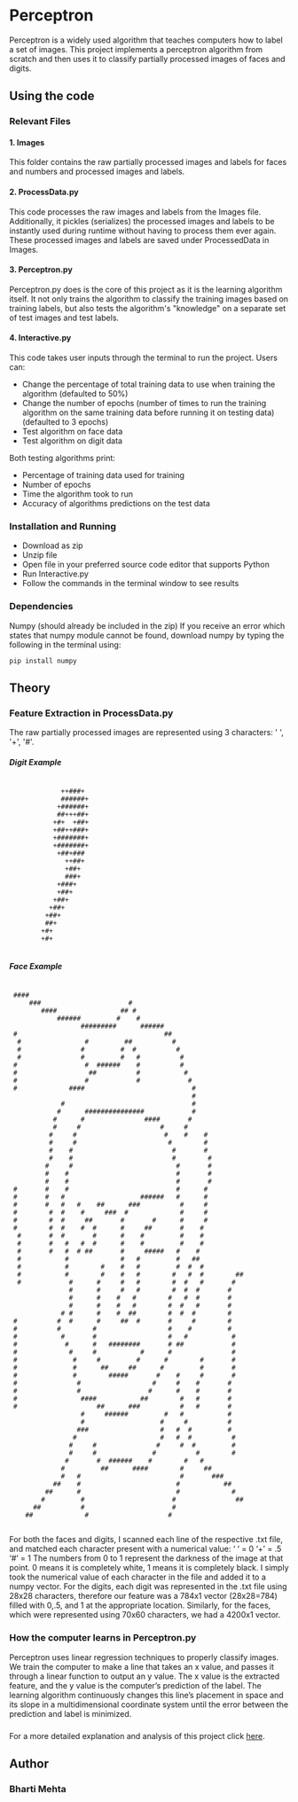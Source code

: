# Perceptron
Perceptron is a widely used algorithm that teaches computers how to label a set of images. 
This project implements a perceptron algorithm from scratch and then uses it to classify partially processed images of faces and digits. 

## Using the code 

### Relevant Files
#### 1. Images
This folder contains the raw partially processed images and labels for faces and numbers and processed images and labels. 
#### 2. ProcessData.py
This code processes the raw images and labels from the Images file. Additionally, it pickles (serializes) the processed images and labels to be instantly used during runtime without having to process them ever again. These processed images and labels are saved under ProcessedData in Images. 
#### 3. Perceptron.py
Perceptron.py does is the core of this project as it is the learning algorithm itself. It not only trains the algorithm to classify the training images based on training labels, but also tests the algorithm's "knowledge" on a separate set of test images and test labels. 
#### 4. Interactive.py
This code takes user inputs through the terminal to run the project. Users can:
- Change the percentage of total training data to use when training the algorithm (defaulted to 50%)
- Change the number of epochs (number of times to run the training algorithm on the same training data before running it on testing data) (defaulted to 3 epochs)
- Test algorithm on face data
- Test algorithm on digit data 

Both testing algorithms print: 
  - Percentage of training data used for training
  - Number of epochs
  - Time the algorithm took to run
  - Accuracy of algorithms predictions on the test data

### Installation and Running
- Download as zip
- Unzip file
- Open file in your preferred source code editor that supports Python 
- Run Interactive.py
- Follow the commands in the terminal window to see results 

### Dependencies
Numpy (should already be included in the zip) 
If you receive an error which states that numpy module cannot be found, download numpy by typing the following in the terminal using: 
```
pip install numpy
```

## Theory
### Feature Extraction in ProcessData.py
The raw partially processed images are represented using 3 characters: ' ', '+', '#'.
##### Digit Example
```
                            
             ++###+         
             ######+        
            +######+        
            ##+++##+        
           +#+  +##+        
           +##++###+        
           +#######+        
           +#######+        
            +##+###         
              ++##+         
              +##+          
              ###+          
            +###+           
            +##+            
           +##+             
          +##+              
         +##+               
         ##+                
        +#+                 
        +#+                 
                            
```
##### Face Example
```
                                                            
 ####                                                       
     ###                      #                             
        ####                ## #                            
            ######         #    #                           
                  #########      ######                     
 #                                     ##                   
  #                #         ##          #                  
  #               #         #  #          #                 
  #               #         #   #          #                
 #                 #  ######    #          #                
 #                  ##          #           #               
 #                 #            #            #              
 #             ####                           #             
                                              #             
             #                                #             
            #      ###############            #             
           #      #               ####       #              
           #     #                    #     #               
          #     #                      #    #    #          
          #     #                       #        #          
          #    #                         #       #          
          #    #                         #        #         
         #     #                          #       #         
         #    #                           #       #         
         #    #                           #       #         
 #       #    #                           #      #          
 #       #   #                   ######   #      #          
 #       #   #   #    ##      ###          #     #          
 #        #  #    #     ###  #             #     #          
 #        #  #     ##       #       #      #     #          
 #        #  #    #  #      #     ##       #    #           
  #       #  #       #      #    #         #    #           
  #       #   #   #  #      #    #         #    #           
  #       #   #  # ##       #     #####   #    #            
  #           #             #   #         #   ##            
  #           #        #    #   #         #  #  #           
  #           #        #    #   #        #   #  #        ## 
  #            #      #     #   #        #  #   #       #   
               #      #     #   #        #  #  #       #    
               #      #    #   #        #   #  #       #    
               #      #    #   #        #  #   #       #    
             # #      #    #  ##        #  #  #        #    
 #          #  #      #     ##  #       #     #        #    
 #          #        #                  #    #         #    
 #           #       #                  #   #           #   
 #            #      #   ########       # ##            #   
 #             #     #           #      #               #   
 #              #     #         #      #        #       #   
 #              #      ##     ##      #         #       #   
 #              #        #####       #    #     #       #   
 #               #                  #     #    #       #    
 #               #                 #      #    #       #    
 #                ####           ##        #   #       #    
 #                    ##      ###          #   #       #    
                  #     ######         #   #           #    
                  #                   #     #          #    
                 ###                  #   #  #         #    
                #                     #   #  #          #   
               #     #               #     #  #         #   
               #     #              #          #        #   
              #       #  ######    #        #   #           
             #         ##      ####        #     ##         
             #   #                         #       ###      
           ##    #                        #           ##    
         ##      #                        #             #   
        #         #                      #               ## 
      ##          #                      #                  
    ##             #                    #                   
                                                            
```
For both the faces and digits, I scanned each line of the respective .txt file, and matched each character present with a numerical value:
‘ ‘   =  0
‘+’  = .5
‘#’  =  1
The numbers from 0 to 1 represent the darkness of the image at that point. 0 means it is completely white, 1 means it is completely black. 
I simply took the numerical value of each character in the file and added it to a numpy vector. For the digits, each digit was represented in the .txt file using 28x28 characters, therefore our feature was a 784x1 vector (28x28=784) filled with 0,.5, and 1 at the appropriate location. Similarly, for the faces, which were represented using 70x60 characters, we had a 4200x1 vector.

### How the computer learns in Perceptron.py
Perceptron uses linear regression techniques to properly classify images. We train the computer to make a line that takes an x value, and passes it through a linear function to output an y value. The x value is the extracted feature, and the y value is the computer’s prediction of the label. The learning algorithm continuously changes this line’s placement in space and its slope in a multidimensional coordinate system until the error between the prediction and label is minimized. 

###
For a more detailed explanation and analysis of this project click [here](Perceptron.pdf). 

## Author
### Bharti Mehta
